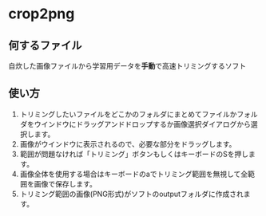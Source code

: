 # crop2png
## 何するファイル
自炊した画像ファイルから学習用データを**手動**で高速トリミングするソフト

## 使い方
1. トリミングしたいファイルをどこかのフォルダにまとめてファイルかフォルダをウインドウにドラッグアンドドロップするか画像選択ダイアログから選択します。
1. 画像がウインドウに表示されるので、必要な部分をドラッグします。
1. 範囲が問題なければ「トリミング」ボタンもしくはキーボードのSを押します。
1. 画像全体を使用する場合はキーボードのaでトリミング範囲を無視して全範囲を画像で保存します。
1. トリミング範囲の画像(PNG形式)がソフトのoutputフォルダに作成されます。

